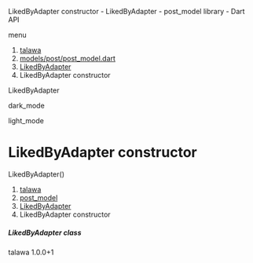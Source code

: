 




LikedByAdapter constructor - LikedByAdapter - post\_model library - Dart API







menu

1. [talawa](../../index.html)
2. [models/post/post\_model.dart](../../file-___home_harshil_Desktop_open-source_palisadoes_talawa_lib_models_post_post_model/)
3. [LikedByAdapter](../../file-___home_harshil_Desktop_open-source_palisadoes_talawa_lib_models_post_post_model/LikedByAdapter-class.html)
4. LikedByAdapter constructor

LikedByAdapter


dark\_mode

light\_mode




# LikedByAdapter constructor


LikedByAdapter()

 


1. [talawa](../../index.html)
2. [post\_model](../../file-___home_harshil_Desktop_open-source_palisadoes_talawa_lib_models_post_post_model/)
3. [LikedByAdapter](../../file-___home_harshil_Desktop_open-source_palisadoes_talawa_lib_models_post_post_model/LikedByAdapter-class.html)
4. LikedByAdapter constructor

##### LikedByAdapter class





talawa
1.0.0+1






